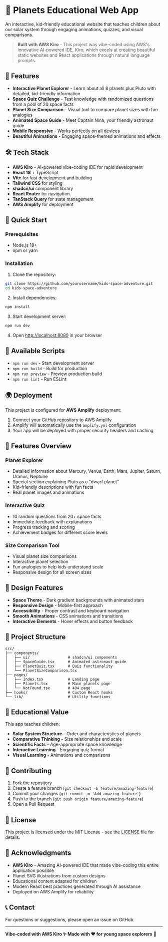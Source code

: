 # 🚀 Planets Educational Web App

An interactive, kid-friendly educational website that teaches children about our solar system through engaging animations, quizzes, and visual comparisons.

> **Built with AWS Kiro** - This project was vibe-coded using AWS's innovative AI-powered IDE, Kiro, which excels at creating beautiful static websites and React applications through natural language prompts.

## 🌟 Features

- **Interactive Planet Explorer** - Learn about all 8 planets plus Pluto with detailed, kid-friendly information
- **Space Quiz Challenge** - Test knowledge with randomized questions from a pool of 20 space facts
- **Planet Size Comparison** - Visual tool to compare planet sizes with fun analogies
- **Animated Space Guide** - Meet Captain Nina, your friendly astronaut guide
- **Mobile Responsive** - Works perfectly on all devices
- **Beautiful Animations** - Engaging space-themed animations and effects

## 🛠️ Tech Stack

- **AWS Kiro** - AI-powered vibe-coding IDE for rapid development
- **React 18** + TypeScript
- **Vite** for fast development and building
- **Tailwind CSS** for styling
- **shadcn/ui** component library
- **React Router** for navigation
- **TanStack Query** for state management
- **AWS Amplify** for deployment

## 🚀 Quick Start

### Prerequisites
- Node.js 18+ 
- npm or yarn

### Installation

1. Clone the repository:
```bash
git clone https://github.com/yourusername/kids-space-adventure.git
cd kids-space-adventure
```

2. Install dependencies:
```bash
npm install
```

3. Start development server:
```bash
npm run dev
```

4. Open [http://localhost:8080](http://localhost:8080) in your browser

## 📝 Available Scripts

- `npm run dev` - Start development server
- `npm run build` - Build for production
- `npm run preview` - Preview production build
- `npm run lint` - Run ESLint

## 🌍 Deployment

This project is configured for **AWS Amplify** deployment:

1. Connect your GitHub repository to AWS Amplify
2. Amplify will automatically use the `amplify.yml` configuration
3. Your app will be deployed with proper security headers and caching

## 📱 Features Overview

### Planet Explorer
- Detailed information about Mercury, Venus, Earth, Mars, Jupiter, Saturn, Uranus, Neptune
- Special section explaining Pluto as a "dwarf planet"
- Kid-friendly descriptions with fun facts
- Real planet images and animations

### Interactive Quiz
- 10 random questions from 20+ space facts
- Immediate feedback with explanations
- Progress tracking and scoring
- Achievement badges for different score levels

### Size Comparison Tool
- Visual planet size comparisons
- Interactive planet selection
- Fun analogies to help kids understand scale
- Responsive design for all screen sizes

## 🎨 Design Features

- **Space Theme** - Dark gradient backgrounds with animated stars
- **Responsive Design** - Mobile-first approach
- **Accessibility** - Proper contrast and keyboard navigation
- **Smooth Animations** - CSS animations and transitions
- **Interactive Elements** - Hover effects and button feedback

## 🔧 Project Structure

```
src/
├── components/
│   ├── ui/                 # shadcn/ui components
│   ├── SpaceGuide.tsx      # Animated astronaut guide
│   ├── PlanetQuiz.tsx      # Quiz functionality
│   └── PlanetSizeComparison.tsx
├── pages/
│   ├── Index.tsx           # Landing page
│   ├── Planets.tsx         # Main planets page
│   └── NotFound.tsx        # 404 page
├── hooks/                  # Custom React hooks
└── lib/                    # Utility functions
```

## 🌟 Educational Value

This app teaches children:
- **Solar System Structure** - Order and characteristics of planets
- **Comparative Thinking** - Size relationships and scale
- **Scientific Facts** - Age-appropriate space knowledge
- **Interactive Learning** - Engaging quiz format
- **Visual Learning** - Animations and comparisons

## 🤝 Contributing

1. Fork the repository
2. Create a feature branch (`git checkout -b feature/amazing-feature`)
3. Commit your changes (`git commit -m 'Add amazing feature'`)
4. Push to the branch (`git push origin feature/amazing-feature`)
5. Open a Pull Request

## 📄 License

This project is licensed under the MIT License - see the [LICENSE](LICENSE) file for details.

## 🙏 Acknowledgments

- **AWS Kiro** - Amazing AI-powered IDE that made vibe-coding this entire application possible
- Planet SVG illustrations from custom designs
- Educational content adapted for children
- Modern React best practices generated through AI assistance
- Deployed on AWS Amplify for reliability

## 📞 Contact

For questions or suggestions, please open an issue on GitHub.

---

**Vibe-coded with AWS Kiro ✨ Made with ❤️ for young space explorers** 🌌